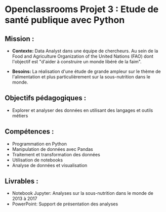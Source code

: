 # Openclassrooms Projet 3 : Etude de santé publique avec Python
## **Mission :**
* **Contexte:** Data Analyst dans une équipe de chercheurs. Au sein de la Food and Agriculture Organization of the United Nations (FAO) dont l'objectif est "d'aider à construire un monde libéré de la faim".

* **Besoins:** La réalisation d'une étude de grande ampleur sur le thème de l'alimentation et plus particulièrement sur la sous-nutrition dans le monde.
 
## **Objectifs pédagogiques :**
* Explorer et analyser des données en utilisant des langages et outils métiers
  
## **Compétences :**
* Programmation en Python
* Manipulation de données avec Pandas
* Traitement et transformation des données
* Utilisation de notebooks
* Analyse de données et visualisation
## **Livrables :**
* Notebook Jupyter: Analyses sur la sous-nutrition dans le monde de 2013 à 2017
* PowerPoint: Support de présentation des analyses
  
